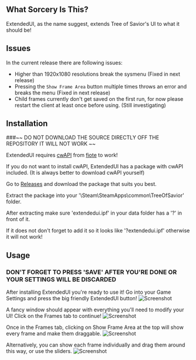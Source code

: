


## What Sorcery Is This?

ExtendedUI, as the name suggest, extends Tree of Savior's UI to what it should be!

## Issues

In the current release there are following issues:
- Higher than 1920x1080 resolutions break the sysmenu (Fixed in next release)
- Pressing the `Show Frame Area` button multiple times throws an error and breaks the menu (Fixed in next release)
- Child frames currently don't get saved on the first run, for now please restart the client at least once before using. (Still investigating)

## Installation

###~~ DO NOT DOWNLOAD THE SOURCE DIRECTLY OFF THE REPOSITORY IT WILL NOT WORK ~~

ExtendedUI requires [cwAPI](https://github.com/fiote/treeofsavior-addons) from [fiote](https://github.com/fiote/) to work!

If you do not want to install cwAPI, ExtendedUI has a package with cwAPI included. (It is always better to download cwAPI yourself)

Go to [Releases](https://github.com/MizukiBelhi/ExtendedUI/releases) and download the package that suits you best.

Extract the package into your '\Steam\SteamApps\common\TreeOfSavior\' folder.

After extracting make sure 'extendedui.ipf' in your data folder has a '?' in front of it.

If it does not don't forget to add it so it looks like '?extendedui.ipf' otherwise it will not work!

## Usage
### DON'T FORGET TO PRESS 'SAVE' AFTER YOU'RE DONE OR YOUR SETTINGS WILL BE DISCARDED
After installing ExtendedUI you're ready to use it!
Go into your Game Settings and press the big friendly ExtendedUI button!
![Screenshot](http://pandadesigns.web44.net/extendedui/options.png)

A fancy window should appear with everything you'll need to modify your UI!
Click on the Frames tab to continue!
![Screenshot](http://pandadesigns.web44.net/extendedui/1-1.png)

Once in the Frames tab, clicking on Show Frame Area at the top will show every frame and make them draggable.
![Screenshot](http://pandadesigns.web44.net/extendedui/all.jpg)

Alternatively, you can show each frame individually and drag them around this way, or use the sliders.
![Screenshot](http://pandadesigns.web44.net/extendedui/2-1.jpg)

